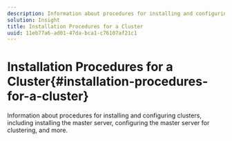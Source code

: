 ```yaml
---
description: Information about procedures for installing and configuring clusters, including installing the master server, configuring the master server for clustering, and more.
solution: Insight
title: Installation Procedures for a Cluster
uuid: 11eb77a6-ad01-47da-bca1-c76107af21c1
---
```


# Installation Procedures for a Cluster{#installation-procedures-for-a-cluster}

Information about procedures for installing and configuring clusters, including installing the master server, configuring the master server for clustering, and more.

